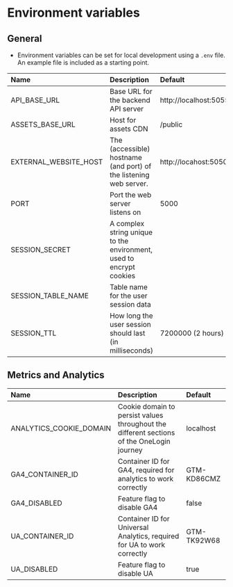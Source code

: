 # Environment variables

## General

- Environment variables can be set for local development using a `.env` file. An example file is included as a starting point.

| Name                  | Description                                                         | Default               |
| :-------------------- | :------------------------------------------------------------------ | :-------------------- |
| API_BASE_URL          | Base URL for the backend API server                                 | http://localhost:5055 |
| ASSETS_BASE_URL       | Host for assets CDN                                                 | /public               |
| EXTERNAL_WEBSITE_HOST | The (accessible) hostname (and port) of the listening web server.   | http://locahost:5050  |
| PORT                  | Port the web server listens on                                      | 5000                  |
| SESSION_SECRET        | A complex string unique to the environment, used to encrypt cookies |                       |
| SESSION_TABLE_NAME    | Table name for the user session data                                |                       |
| SESSION_TTL           | How long the user session should last (in milliseconds)             | 7200000 (2 hours)     |

## Metrics and Analytics

| Name                    | Description                                                                               | Default     |
| :---------------------- | :---------------------------------------------------------------------------------------- | :---------- |
| ANALYTICS_COOKIE_DOMAIN | Cookie domain to persist values throughout the different sections of the OneLogin journey | localhost   |
| GA4_CONTAINER_ID        | Container ID for GA4, required for analytics to work correctly                            | GTM-KD86CMZ |
| GA4_DISABLED            | Feature flag to disable GA4                                                               | false       |
| UA_CONTAINER_ID         | Container ID for Universal Analytics, required for UA to work correctly                   | GTM-TK92W68 |
| UA_DISABLED             | Feature flag to disable UA                                                                | true        |
